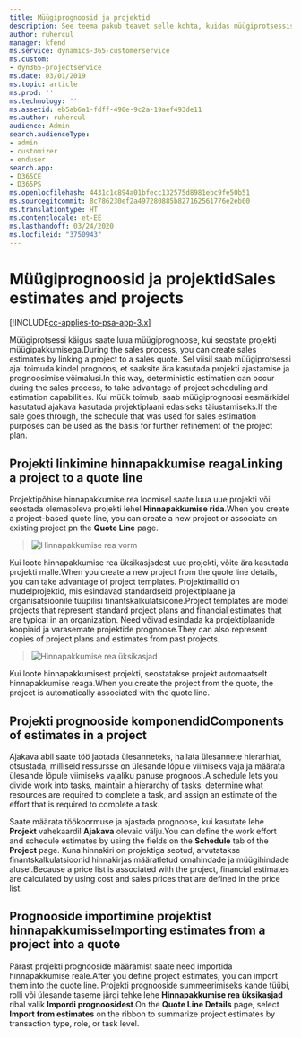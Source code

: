 ```yaml
---
title: Müügiprognoosid ja projektid
description: See teema pakub teavet selle kohta, kuidas müügiprotsessis ajakava ja prognoose ära kasutada.
author: ruhercul
manager: kfend
ms.service: dynamics-365-customerservice
ms.custom:
- dyn365-projectservice
ms.date: 03/01/2019
ms.topic: article
ms.prod: ''
ms.technology: ''
ms.assetid: eb5ab6a1-fdff-490e-9c2a-19aef493de11
ms.author: ruhercul
audience: Admin
search.audienceType:
- admin
- customizer
- enduser
search.app:
- D365CE
- D365PS
ms.openlocfilehash: 4431c1c894a01bfecc132575d8981ebc9fe50b51
ms.sourcegitcommit: 8c786230ef2a497280885b827162561776e2eb00
ms.translationtype: HT
ms.contentlocale: et-EE
ms.lasthandoff: 03/24/2020
ms.locfileid: "3750943"
---
```

# <a name="sales-estimates-and-projects"></a><span data-ttu-id="ad053-103">Müügiprognoosid ja projektid</span><span class="sxs-lookup"><span data-stu-id="ad053-103">Sales estimates and projects</span></span>

[!INCLUDE[cc-applies-to-psa-app-3.x](../includes/cc-applies-to-psa-app-3x.md)]

<span data-ttu-id="ad053-104">Müügiprotsessi käigus saate luua müügiprognoose, kui seostate projekti müügipakkumisega.</span><span class="sxs-lookup"><span data-stu-id="ad053-104">During the sales process, you can create sales estimates by linking a project to a sales quote.</span></span> <span data-ttu-id="ad053-105">Sel viisil saab müügiprotsessi ajal toimuda kindel prognoos, et saaksite ära kasutada projekti ajastamise ja prognoosimise võimalusi.</span><span class="sxs-lookup"><span data-stu-id="ad053-105">In this way, deterministic estimation can occur during the sales process, to take advantage of project scheduling and estimation capabilities.</span></span> <span data-ttu-id="ad053-106">Kui müük toimub, saab müügiprognoosi eesmärkidel kasutatud ajakava kasutada projektiplaani edasiseks täiustamiseks.</span><span class="sxs-lookup"><span data-stu-id="ad053-106">If the sale goes through, the schedule that was used for sales estimation purposes can be used as the basis for further refinement of the project plan.</span></span>

## <a name="linking-a-project-to-a-quote-line"></a><span data-ttu-id="ad053-107">Projekti linkimine hinnapakkumise reaga</span><span class="sxs-lookup"><span data-stu-id="ad053-107">Linking a project to a quote line</span></span>

<span data-ttu-id="ad053-108">Projektipõhise hinnapakkumise rea loomisel saate luua uue projekti või seostada olemasoleva projekti lehel **Hinnapakkumise rida**.</span><span class="sxs-lookup"><span data-stu-id="ad053-108">When you create a project-based quote line, you can create a new project or associate an existing project pn the **Quote Line** page.</span></span> 

> ![Hinnapakkumise rea vorm](media/project-8.png)
 
<span data-ttu-id="ad053-110">Kui loote hinnapakkumise rea üksikasjadest uue projekti, võite ära kasutada projekti malle.</span><span class="sxs-lookup"><span data-stu-id="ad053-110">When you create a new project from the quote line details, you can take advantage of project templates.</span></span> <span data-ttu-id="ad053-111">Projektimallid on mudelprojektid, mis esindavad standardseid projektiplaane ja organisatsioonile tüüpilisi finantskalkulatsioone.</span><span class="sxs-lookup"><span data-stu-id="ad053-111">Project templates are model projects that represent standard project plans and financial estimates that are typical in an organization.</span></span> <span data-ttu-id="ad053-112">Need võivad esindada ka projektiplaanide koopiaid ja varasemate projektide prognoose.</span><span class="sxs-lookup"><span data-stu-id="ad053-112">They can also represent copies of project plans and estimates from past projects.</span></span>

> ![Hinnapakkumise rea üksikasjad](media/project-9.png)
  
<span data-ttu-id="ad053-114">Kui loote hinnapakkumisest projekti, seostatakse projekt automaatselt hinnapakkumise reaga.</span><span class="sxs-lookup"><span data-stu-id="ad053-114">When you create the project from the quote, the project is automatically associated with the quote line.</span></span>

## <a name="components-of-estimates-in-a-project"></a><span data-ttu-id="ad053-115">Projekti prognooside komponendid</span><span class="sxs-lookup"><span data-stu-id="ad053-115">Components of estimates in a project</span></span>

<span data-ttu-id="ad053-116">Ajakava abil saate töö jaotada ülesanneteks, hallata ülesannete hierarhiat, otsustada, milliseid ressursse on ülesande lõpule viimiseks vaja ja määrata ülesande lõpule viimiseks vajaliku panuse prognoosi.</span><span class="sxs-lookup"><span data-stu-id="ad053-116">A schedule lets you divide work into tasks, maintain a hierarchy of tasks, determine what resources are required to complete a task, and assign an estimate of the effort that is required to complete a task.</span></span>

<span data-ttu-id="ad053-117">Saate määrata töökoormuse ja ajastada prognoose, kui kasutate lehe **Projekt** vahekaardil **Ajakava** olevaid välju.</span><span class="sxs-lookup"><span data-stu-id="ad053-117">You can define the work effort and schedule estimates by using the fields on the **Schedule** tab of the **Project** page.</span></span> <span data-ttu-id="ad053-118">Kuna hinnakiri on projektiga seotud, arvutatakse finantskalkulatsioonid hinnakirjas määratletud omahindade ja müügihindade alusel.</span><span class="sxs-lookup"><span data-stu-id="ad053-118">Because a price list is associated with the project, financial estimates are calculated by using cost and sales prices that are defined in the price list.</span></span>

## <a name="importing-estimates-from-a-project-into-a-quote"></a><span data-ttu-id="ad053-119">Prognooside importimine projektist hinnapakkumisse</span><span class="sxs-lookup"><span data-stu-id="ad053-119">Importing estimates from a project into a quote</span></span>

<span data-ttu-id="ad053-120">Pärast projekti prognooside määramist saate need importida hinnapakkumise reale.</span><span class="sxs-lookup"><span data-stu-id="ad053-120">After you define project estimates, you can import them into the quote line.</span></span> <span data-ttu-id="ad053-121">Projekti prognooside summeerimiseks kande tüübi, rolli või ülesande taseme järgi tehke lehe **Hinnapakkumise rea üksikasjad** ribal valik **Impordi prognoosidest**.</span><span class="sxs-lookup"><span data-stu-id="ad053-121">On the **Quote Line Details** page, select **Import from estimates** on the ribbon to summarize project estimates by transaction type, role, or task level.</span></span>
